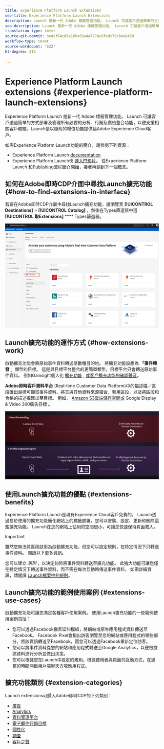 ```yaml
---
title: Experience Platform Launch Extensions
seo-title: Experience Platform Launch Extensions
description: Launch 是新一代 Adobe 標籤管理功能。 Launch 可讓客戶透過簡單的方式部署及管理所有必要的分析、行銷及廣告整合功能，以便支援相關客戶體驗。
seo-description: Launch 是新一代 Adobe 標籤管理功能。 Launch 可讓客戶透過簡單的方式部署及管理所有必要的分析、行銷及廣告整合功能，以便支援相關客戶體驗。
translation-type: tm+mt
source-git-commit: be4cf64c89a189a09a4a7774c8fadc76c6ee8458
workflow-type: tm+mt
source-wordcount: '622'
ht-degree: 21%

---
```



# Experience Platform Launch extensions {#experience-platform-launch-extensions}

Experience Platform Launch 是新一代 Adobe 標籤管理功能。 Launch 可讓客戶透過簡單的方式部署及管理所有必要的分析、行銷及廣告整合功能，以便支援相關客戶體驗。Launch是以隨附的增值功能提供給Adobe Experience Cloud客戶。

如需Experience Platform Launch功能的簡介，請參閱下列資源：
* Experience Platform Launch [documentation](https://docs.adobe.com/content/help/zh-Hant/launch/using/overview.html)
* Experience Platform Launch快 [速入門影片](https://docs.adobe.com/content/help/en/launch/using/intro/get-started/videos.html)。 從Experience Platform Launch [和](https://www.youtube.com/embed/rwqqkG1SERU)[Publishing流程簡介開始](https://helpx.adobe.com/tw/analytics/how-to/adobe-launch-publishing-process.html)，接著再談到下一個概念。

## 如何在Adobe即時CDP介面中尋找Launch擴充功能 {#how-to-find-extensions-in-interface}

若要在Adobe即時CDP介面中尋找Launch擴充功能，請瀏覽至 **[!UICONTROL Destinations]** > **[!UICONTROL Catalog]** ，然後在Types篩選器中選 **[!UICONTROL 取Extensions]** **** Types篩選器。

![介面中的擴充功能篩選](/help/rtcdp/destinations/assets/extensions-filter.png)

## Launch擴充功能的運作方式 {#how-extensions-work}

啟動擴充功能會將原始事件資料轉送至數種目的地。 將擴充功能設想為 **「事件轉發** 」類型的目標。 這是與目標平台整合的更簡單類型，目標平台只會轉送原始事件資料。 例如Gainsight個人化 [擴充功能](/help/rtcdp/destinations/gainsight-extension.md) , [或客戶擴充功能的確認聲音](/help/rtcdp/destinations/confirmit-digital-feedback-extension.md)。

**Adobe即時客戶資料平台** (Real-time Customer Data Platform)中的描述檔／區段匯出目標可擷取事件資料、將其與其他資料來源結合、套用區段，以及將區段和合格的描述檔匯出至目標。 例如， [Amazon S3雲端儲存空間或](/help/rtcdp/destinations/amazon-s3-destination.md) Google Display &amp; Video 360廣告目標 [](/help/rtcdp/destinations/google-dv360-destination.md)。

![Experience Platform Launch擴充功能與其他目的地的比較](/help/rtcdp/destinations/assets/launch-and-other-destinations.png)

## 使用Launch擴充功能的優點 {#extensions-benefits}

Experience Platform Launch是現有Experience Cloud客戶免費的。 Launch透過易於使用的擴充功能簡化網站上的標籤部署，您可以安裝、設定、更新和刪除這些擴充功能。 Launch在您的網站上佔用的空間很小，可讓您快速保持頁面載入。

>[!IMPORTANT]
>
>雖然您無法將區段啟用為啟動擴充功能，但您可以設定規則，在特定情況下只轉送事件資料。 閱讀以下更多資訊。

您可以建立 *規則* ，以決定何時將事件資料轉送至擴充功能。 此強大功能可讓您僅在特定情況下轉送事件資料，而不需在每次互動時傳送事件資料。 如需詳細資訊，請閱讀 [Launch檔案中的規則](https://docs.adobe.com/help/zh-Hant/launch/using/reference/manage-resources/rules.html)。

## Launch擴充功能的範例使用案例 {#extensions-use-cases}

啟動擴充功能可讓您滿足各種客戶使用案例。 使用Launch擴充功能的一些範例使用案例包括：

* 您可以透過Facebook像素延伸模組，將網站或原生應用程式資料傳送至Facebook。 Facebook Pixel會指出訪客瀏覽至您的網站或應用程式的哪些部分，將該資訊轉送至Facebook，而您可以透過Facebook重新定位訪客。
* 您可以將事件資料從您的網站和應用程式轉送至Google Analytics，以便根據該資料進行分析並做出決策。
* 您可以根據您在Launch中設定的規則，根據使用者與頁面的互動方式，在適當的時間開啟用戶端聊天方塊應用程式。


## 擴充功能類別 {#extension-categories}

Launch extensions可歸入Adobe即時CDP的下列類別：

* [廣告](/help/rtcdp/destinations/advertising-destinations.md)
* [Analytics](/help/rtcdp/destinations/analytics-destinations.md)
* [資料管理平台](/help/rtcdp/destinations/dmp-destinations.md)
* [電子郵件行銷目標](/help/rtcdp/destinations/email-marketing-destinations.md)
* [個性化](/help/rtcdp/destinations/personalization-destinations.md)
* [調查](/help/rtcdp/destinations/survey-destinations.md)
* [客戶之聲](/help/rtcdp/destinations/voice-of-customer-destinations.md)
